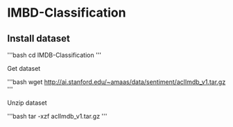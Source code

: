 # IMBD-Classification

## Install dataset

'''bash 
cd IMDB-Classification
'''

Get dataset

'''bash
wget http://ai.stanford.edu/~amaas/data/sentiment/aclImdb_v1.tar.gz
'''

Unzip dataset

'''bash 
tar -xzf aclImdb_v1.tar.gz
'''
